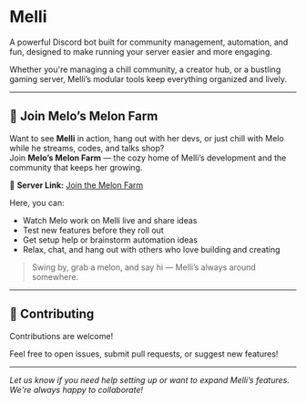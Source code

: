 # Melli

A powerful Discord bot built for community management, automation, and fun, designed to make running your server easier and more engaging.

Whether you're managing a chill community, a creator hub, or a bustling gaming server, Melli’s modular tools keep everything organized and lively.

---

## 🍈 Join Melo’s Melon Farm

Want to see **Melli** in action, hang out with her devs, or just chill with Melo while he streams, codes, and talks shop?  
Join **Melo’s Melon Farm** — the cozy home of Melli’s development and the community that keeps her growing.

💬 **Server Link:** [Join the Melon Farm](https://discord.gg/bsWukZXg8s)

Here, you can:
- Watch Melo work on Melli live and share ideas  
- Test new features before they roll out  
- Get setup help or brainstorm automation ideas  
- Relax, chat, and hang out with others who love building and creating  

> Swing by, grab a melon, and say hi — Melli’s always around somewhere.

---

## 🤝 Contributing

Contributions are welcome!

Feel free to open issues, submit pull requests, or suggest new features!

---

*Let us know if you need help setting up or want to expand Melli’s features. We're always happy to collaborate!*

